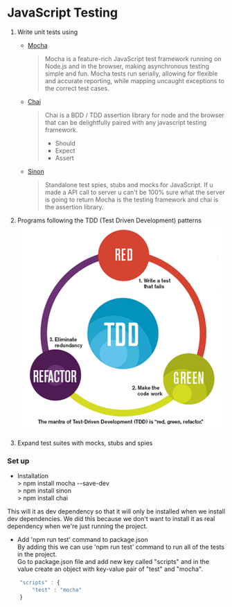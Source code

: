 # JavaScript Testing

1. Write unit tests using   
   * [Mocha](https://mochajs.org/)
     >Mocha is a feature-rich JavaScript test framework running on Node.js and in the browser, making asynchronous testing simple and fun. Mocha tests run serially, allowing for flexible and accurate reporting, while mapping uncaught exceptions to the correct test cases.
   * [Chai](https://www.chaijs.com/) 
     >Chai is a BDD / TDD assertion library for node and the browser that can be delightfully paired with any javascript   testing framework.
     >* Should
     >* Expect 
     >* Assert
   * [Sinon](https://sinonjs.org/)
     >Standalone test spies, stubs and mocks for JavaScript. 
     >If u made a API call to server u can't be 100% sure what the server is going to return 
Mocha is the testing framework and chai is the assertion library.
   
2. Programs following the TDD (Test Driven Development) patterns
   ![Test Driven Development Image](https://github.com/kawal2266/JavaScript-Testing/blob/master/Images/TDD.png)
3. Expand test suites with mocks, stubs and spies

### Set up

* Installation  
    \> npm install mocha --save-dev  
    \> npm install sinon  
    \> npm install chai  

This will it as dev dependency so that it will only be installed when we install dev dependencies.  We did this because we don't want to install it as real dependency when we're just running the project.
* Add 'npm run test' command to package.json  
By adding this we can use 'npm run test' command to run all of the tests in the project.  
Go to package.json file and add new key called "scripts" and in the value create an object with key-value pair of "test" and "mocha".  
```js
    "scripts" : {  
        "test" : "mocha"  
    }
```




